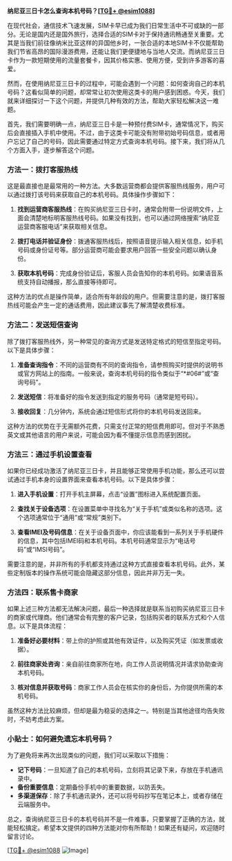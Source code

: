 **纳尼亚三日卡怎么查询本机号码？[[TG💪+ @esim1088](https://t.me/s/esim1088)]**

在现代社会，通信技术飞速发展，SIM卡早已成为我们日常生活中不可或缺的一部分。无论是国内还是国外旅行，选择合适的SIM卡对于保持通讯畅通至关重要。尤其是当我们前往像纳米比亚这样的异国他乡时，一张合适的本地SIM卡不仅能帮助我们节省高昂的国际漫游费用，还能让我们更便捷地与当地人交流。而纳尼亚三日卡作为一款短期使用的流量套餐卡，因其价格实惠、使用方便，受到许多游客的喜爱。

然而，在使用纳尼亚三日卡的过程中，可能会遇到一个问题：如何查询自己的本机号码？这看似简单的问题，却常常让初次使用这类卡的用户感到困惑。今天，我们就来详细探讨一下这个问题，并提供几种有效的方法，帮助大家轻松解决这一难题。

首先，我们需要明确一点，纳尼亚三日卡是一种预付费SIM卡，通常情况下，购买后会直接插入手机中使用。不过，由于这类卡可能没有附带初始号码信息，或者用户忘记了自己的号码，因此需要通过特定方式查询本机号码。接下来，我们将从几个方面入手，逐步解答这个问题。

### 方法一：拨打客服热线

这是最直接也是最常用的一种方法。大多数运营商都会提供客服热线服务，用户可以通过拨打该号码来获取自己的本机号码。具体操作步骤如下：

1. **找到运营商客服热线**：在购买纳尼亚三日卡时，通常会附带一份说明文件，上面会清楚地标明客服热线号码。如果没有找到，也可以通过网络搜索“纳尼亚运营商客服电话”来获取相关信息。
   
2. **拨打电话并验证身份**：拨通客服热线后，按照语音提示输入相关信息，如手机号码或身份证号等。部分运营商可能会要求用户回答一些安全问题以确认身份。

3. **获取本机号码**：完成身份验证后，客服人员会告知你的本机号码。如果语音系统支持自动播报，那么直接等待即可。

这种方法的优点是操作简单，适合所有年龄段的用户。但需要注意的是，拨打客服热线可能会产生一定的通话费用，因此建议事先了解清楚收费标准。

### 方法二：发送短信查询

除了拨打客服热线外，另一种常见的查询方式是发送特定格式的短信至指定号码。以下是具体步骤：

1. **准备查询指令**：不同的运营商有不同的查询指令，请参照购买时提供的说明书或官方网站上的指南。一般来说，查询本机号码的指令类似于“*#06#”或“查询号码”。

2. **发送短信**：将准备好的指令发送到指定的服务号码（通常是短号码）。

3. **接收回复**：几分钟内，系统会通过短信形式将你的本机号码发送回来。

这种方法的优势在于无需额外花费，只需支付正常的短信费用即可。但对于不熟悉英文或其他语言的用户来说，可能会因为看不懂提示信息而感到困扰。

### 方法三：通过手机设置查看

如果你已经成功激活了纳尼亚三日卡，并且能够正常使用手机功能，那么还可以尝试通过手机本身的设置界面来查看本机号码。以下是具体步骤：

1. **进入手机设置**：打开手机主屏幕，点击“设置”图标进入系统配置页面。

2. **查找关于设备选项**：在设置菜单中寻找名为“关于手机”或类似名称的选项。这个选项通常位于“通用”或“常规”类别下。

3. **查看IMEI及号码信息**：在关于设备页面中，你应该能看到一系列关于手机硬件的信息，其中包括IMEI码和本机号码。本机号码通常显示为“电话号码”或“IMSI号码”。

需要注意的是，并非所有的手机都支持通过这种方式直接查看本机号码。此外，某些定制版本的操作系统可能会隐藏这部分信息，因此并非万无一失。

### 方法四：联系售卡商家

如果上述三种方法都无法解决问题，最后一种选择就是联系当初购买纳尼亚三日卡的商家或代理商。他们通常会有完整的客户记录，包括购买者的联系方式和个人信息。以下是具体流程：

1. **准备好必要材料**：带上你的护照或其他有效证件，以及购买凭证（如发票或收据）。

2. **前往商家处咨询**：亲自前往商家所在地，向工作人员说明情况并请求协助查询本机号码。

3. **核对信息并获取号码**：商家工作人员会在核实你的身份后，为你提供所需的本机号码。

虽然这种方法比较麻烦，但却是最为稳妥的选择之一。特别是当其他途径均告失败时，不妨考虑此方案。

### 小贴士：如何避免遗忘本机号码？

为了避免将来再次出现类似的问题，我们可以采取以下措施：

- **记下号码**：一旦知道了自己的本机号码，立刻将其记录下来，存放在手机通讯录中。
- **备份重要信息**：定期备份手机中的重要数据，以防丢失。
- **多渠道保存**：除了手机通讯录外，还可以将号码抄写在笔记本上，或者存储在云端服务中。

总之，查询纳尼亚三日卡的本机号码并不是一件难事，只要掌握了正确的方法，就能轻松搞定。希望本文提供的四种方法能对你有所帮助！如果还有疑问，欢迎随时留言讨论。

[[TG💪+ @esim1088](https://t.me/s/esim1088) ![Image](https://i.postimg.cc/4NQfJmqS/Snipaste-2025-05-13-00-14-12.png)]